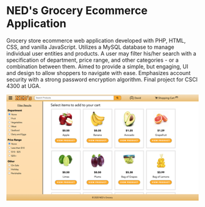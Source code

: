 # NED's Grocery Ecommerce Application

Grocery store ecommerce web application developed with PHP, HTML, CSS, and vanilla JavaScript. Utilizes a MySQL database to manage individual user entities and products. A user may filter his/her search with a specification of department, price range, and other categories - or a combination between them. Aimed to provide a simple, but engaging, UI and design to allow shoppers to navigate with ease. Emphasizes account security with a strong password encryption algorithm. Final project for CSCI 4300 at UGA.

![GroceryEcommerce](images/grocery_ecommerce.png)

